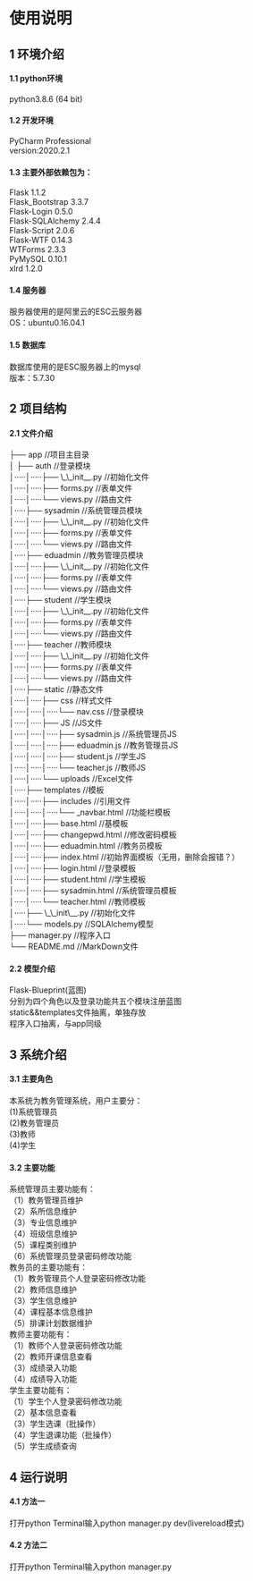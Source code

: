 <h1>使用说明</h1>
  <h2>1 环境介绍</h2>
<h4>1.1 python环境</h4>
python3.8.6 (64 bit)
<h4>1.2 开发环境</h4>
PyCharm Professional<br>
version:2020.2.1
<h4>1.3 主要外部依赖包为：</h4>
Flask 1.1.2<br>
Flask_Bootstrap 3.3.7<br>
Flask-Login 0.5.0<br>
Flask-SQLAlchemy 2.4.4<br>
Flask-Script 2.0.6<br>
Flask-WTF 0.14.3<br>
WTForms 2.3.3<br>
PyMySQL 0.10.1<br>
xlrd 1.2.0
<h4>1.4 服务器</h4>
服务器使用的是阿里云的ESC云服务器<br>
OS：ubuntu0.16.04.1<br>
<h4>1.5 数据库</h4>
数据库使用的是ESC服务器上的mysql<br>
版本：5.7.30
<h2>2 项目结构</h2>
<h4>2.1 文件介绍</h4>
├── app //项目主目录<br>
│     ├── auth //登录模块<br>
│·····│·····├── \_\_init__.py //初始化文件<br>
│·····│·····├── forms.py //表单文件<br>
│·····│·····└── views.py //路由文件<br>
│·····├── sysadmin //系统管理员模块<br>
│·····│·····├── \_\_init__.py //初始化文件<br>
│·····│·····├── forms.py //表单文件<br>
│·····│·····└── views.py //路由文件<br>
│·····├── eduadmin //教务管理员模块<br>
│·····│·····├── \_\_init__.py //初始化文件<br>
│·····│·····├── forms.py //表单文件<br>
│·····│·····└── views.py //路由文件<br>
│·····├── student //学生模块<br>
│·····│·····├── \_\_init__.py //初始化文件<br>
│·····│·····├── forms.py //表单文件<br>
│·····│·····└── views.py //路由文件<br>
│·····├── teacher //教师模块<br>
│·····│·····├── \_\_init__.py //初始化文件<br>
│·····│·····├── forms.py //表单文件<br>
│·····│·····└── views.py //路由文件<br>
│·····├── static //静态文件<br>
│·····│·····├── css //样式文件<br>
│·····│·····│·····└── nav.css //登录模块<br>
│·····│·····├── JS //JS文件<br>
│·····│·····│·····├── sysadmin.js //系统管理员JS<br>
│·····│·····│·····├── eduadmin.js //教务管理员JS<br>
│·····│·····│·····├── student.js //学生JS<br>
│·····│·····│·····└── teacher.js //教师JS<br>
│·····│·····└── uploads //Excel文件<br>
│·····├── templates //模板<br>
│·····│·····├── includes //引用文件<br>
│·····│·····│·····└── _navbar.html //功能栏模板<br>
│·····│·····├── base.html //基模板<br>
│·····│·····├── changepwd.html //修改密码模板<br>
│·····│·····├── eduadmin.html //教务员模板<br>
│·····│·····├── index.html //初始界面模板（无用，删除会报错？）<br>
│·····│·····├── login.html //登录模板<br>
│·····│·····├── student.html //学生模板<br>
│·····│·····├── sysadmin.html //系统管理员模板<br>
│·····│·····└── teacher.html //教师模板<br>
│·····├── \_\_init\__.py //初始化文件<br>
│·····└── models.py //SQLAlchemy模型<br>
├── manager.py //程序入口<br>
└── README.md //MarkDown文件
<h4>2.2 模型介绍</h4>
Flask-Blueprint(蓝图)<br>
分别为四个角色以及登录功能共五个模块注册蓝图<br>
static&&templates文件抽离，单独存放<br>
程序入口抽离，与app同级<br>
<h2>3 系统介绍</h2>
<h4>3.1 主要角色</h4>
本系统为教务管理系统，用户主要分：<br>
(1)系统管理员<br>
(2)教务管理员<br>
(3)教师<br>
(4)学生<br>
<h4>3.2 主要功能</h4>
系统管理员主要功能有：<br>
（1）教务管理员维护<br>
（2）系所信息维护<br>
（3）专业信息维护<br>
（4）班级信息维护<br>
（5）课程类别维护<br>
（6）系统管理员登录密码修改功能<br>
教务员的主要功能有：<br>
（1）教务管理员个人登录密码修改功能<br>
（2）教师信息维护<br>
（3）学生信息维护<br>
（4）课程基本信息维护<br>
（5）排课计划数据维护<br>
教师主要功能有：<br>
（1）教师个人登录密码修改功能<br>
（2）教师开课信息查看<br>
（3）成绩录入功能<br>
（4）成绩导入功能<br>
学生主要功能有：<br>
（1）学生个人登录密码修改功能<br>
（2）基本信息查看<br>
（3）学生选课（批操作）<br>
（4）学生退课功能（批操作）<br>
（5）学生成绩查询<br>
<h2>4 运行说明</h2>
<h4>4.1 方法一</h4>
打开python Terminal输入python manager.py dev(livereload模式)
<h4>4.2 方法二</h4>
打开python Terminal输入python manager.py

